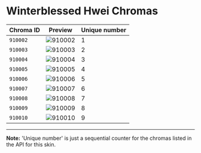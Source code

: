 # Winterblessed Hwei Chromas

| Chroma ID | Preview | Unique number |
|---|---|---|
| `910002` | ![910002](https://raw.communitydragon.org/latest/plugins/rcp-be-lol-game-data/global/default/v1/champion-chroma-images/910/910002.png) | 1 |
| `910003` | ![910003](https://raw.communitydragon.org/latest/plugins/rcp-be-lol-game-data/global/default/v1/champion-chroma-images/910/910003.png) | 2 |
| `910004` | ![910004](https://raw.communitydragon.org/latest/plugins/rcp-be-lol-game-data/global/default/v1/champion-chroma-images/910/910004.png) | 3 |
| `910005` | ![910005](https://raw.communitydragon.org/latest/plugins/rcp-be-lol-game-data/global/default/v1/champion-chroma-images/910/910005.png) | 4 |
| `910006` | ![910006](https://raw.communitydragon.org/latest/plugins/rcp-be-lol-game-data/global/default/v1/champion-chroma-images/910/910006.png) | 5 |
| `910007` | ![910007](https://raw.communitydragon.org/latest/plugins/rcp-be-lol-game-data/global/default/v1/champion-chroma-images/910/910007.png) | 6 |
| `910008` | ![910008](https://raw.communitydragon.org/latest/plugins/rcp-be-lol-game-data/global/default/v1/champion-chroma-images/910/910008.png) | 7 |
| `910009` | ![910009](https://raw.communitydragon.org/latest/plugins/rcp-be-lol-game-data/global/default/v1/champion-chroma-images/910/910009.png) | 8 |
| `910010` | ![910010](https://raw.communitydragon.org/latest/plugins/rcp-be-lol-game-data/global/default/v1/champion-chroma-images/910/910010.png) | 9 |

---

**Note:** 'Unique number' is just a sequential counter for the chromas listed in the API for this skin.